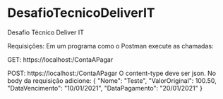 # DesafioTecnicoDeliverIT
Desafio Técnico Deliver IT

Requisições:
  Em um programa como o Postman execute as chamadas:

  GET:
    https://localhost:<porta>/ContaAPagar
    
  POST:
    https://localhost:<porta>/ContaAPagar
    O content-type deve ser json.
    No body da requisição adicione:
      {
        "Nome": "Teste",
        "ValorOriginal": 100.50,
        "DataVencimento": "10/01/2021",
        "DataPagamento": "20/01/2021"
      }
